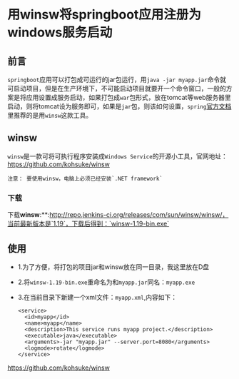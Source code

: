 # 用winsw将springboot应用注册为windows服务启动

## 前言
`springboot`应用可以打包成可运行的jar包运行，用`java -jar myapp.jar`命令就可启动项目，但是在生产环境下，不可能启动项目就要开一个命令窗口，一般的方案是将应用设置成服务启动，如果打包成`war`包形式，放在tomcat等web服务器里启动，则将tomcat设为服务即可，如果是`jar`包，则该如何设置，`spring`[官方文档](http://docs.spring.io/spring-boot/docs/1.4.1.BUILD-SNAPSHOT/reference/htmlsingle/#deployment-windows)里推荐的是用`winsw`这款工具。

## winsw
`winsw`是一款可将可执行程序安装成`Windows Service`的开源小工具，官网地址：https://github.com/kohsuke/winsw   

    注意： 要使用winsw，电脑上必须已经安装`.NET framework`

### 下载
下载**winsw**:**:http://repo.jenkins-ci.org/releases/com/sun/winsw/winsw/，当前最新版本是`1.19`，下载后得到：`winsw-1.19-bin.exe`

## 使用
- 1.为了方便，将打包的项目jar和winsw放在同一目录，我这里放在D盘
- 2.将`winsw-1.19-bin.exe`重命名为和`myapp.jar`同名：`myapp.exe`
- 3.在当前目录下新建一个xml文件：`myapp.xml`,内容如下：

  ```
  <service>
    <id>myapp</id>
    <name>myapp</name>
    <description>This service runs myapp project.</description>
    <executable>java</executable>
    <arguments>-jar "myapp.jar" --server.port=8080</arguments>
    <logmode>rotate</logmode>
  </service>
  ```


https://github.com/kohsuke/winsw

